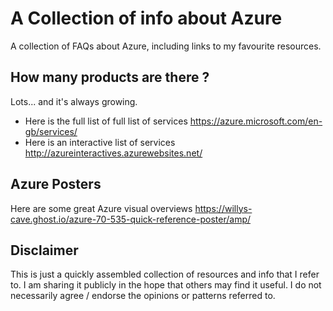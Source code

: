 # A Collection of info about Azure
A collection of FAQs about Azure, including links to my favourite resources.

## How many products are there ? 
Lots... and it's always growing.

- Here is the full list of full list of services https://azure.microsoft.com/en-gb/services/
- Here is an interactive list of services http://azureinteractives.azurewebsites.net/ 


## Azure Posters

Here are some great Azure visual overviews 
https://willys-cave.ghost.io/azure-70-535-quick-reference-poster/amp/


## Disclaimer

This is just a quickly assembled collection of resources and info that I refer to. I am sharing it publicly in the hope that others may find it useful. I do not necessarily agree / endorse the opinions or patterns referred to.
